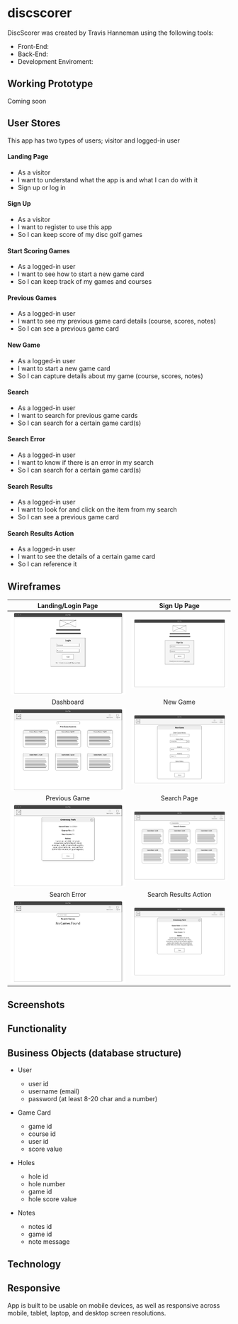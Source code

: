 # discscorer

DiscScorer was created by Travis Hanneman using the following tools:
* Front-End:
* Back-End:
* Development Enviroment:

## Working Prototype
Coming soon

## User Stores
This app has two types of users; visitor and logged-in user

#### Landing Page
* As a visitor
* I want to understand what the app is and what I can do with it
* Sign up or log in

#### Sign Up
* As a visitor
* I want to register to use this app
* So I can keep score of my disc golf games

#### Start Scoring Games
* As a logged-in user
* I want to see how to start a new game card
* So I can keep track of my games and courses

#### Previous Games
* As a logged-in user
* I want to see my previous game card details (course, scores, notes)
* So I can see a previous game card

#### New Game
* As a logged-in user
* I want to start a new game card
* So I can capture details about my game (course, scores, notes)

#### Search
* As a logged-in user
* I want to search for previous game cards
* So I can search for a certain game card(s)

#### Search Error
* As a logged-in user
* I want to know if there is an error in my search
* So I can search for a certain game card(s)

#### Search Results
* As a logged-in user
* I want to look for and click on the item from my search
* So I can see a previous game card

#### Search Results Action
* As a logged-in user
* I want to see the details of a certain game card
* So I can reference it 

## Wireframes
Landing/Login Page | Sign Up Page
:-------------------------:|:-------------------------:
![Landing/Login Page](/github-images/wireframes/landing.jpg)  |  ![Sign Up Page](/github-images/wireframes/signup.jpg)
Dashboard | New Game
![Dashboard](/github-images/wireframes/dashboard.jpg) | ![New Game](/github-images/wireframes/newgame.jpg)
Previous Game | Search Page
![Previous Game](/github-images/wireframes/prevgame.jpg) | ![Search Page](/github-images/wireframes/search.jpg)
Search Error | Search Results Action
![Search Error](/github-images/wireframes/searcherror.jpg) | ![Search Results Action](/github-images/wireframes/prevgame.jpg)

## Screenshots

## Functionality

## Business Objects (database structure)
* User
    * user id
    * username (email)
    * password (at least 8-20 char and a number)

* Game Card
    * game id
    * course id
    * user id
    * score value

* Holes
    * hole id
    * hole number
    * game id
    * hole score value

* Notes
    * notes id
    * game id
    * note message

## Technology

## Responsive
App is built to be usable on mobile devices, as well as responsive across mobile, tablet, laptop, and desktop screen resolutions.